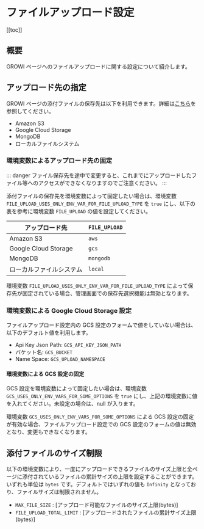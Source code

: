 # ファイルアップロード設定

[[toc]]

## 概要

GROWI ページへのファイルアップロードに関する設定について紹介します。

## アップロード先の指定

GROWI ページの添付ファイルの保存先は以下を利用できます。詳細は[こちら](../management-cookbook/app-settings.html#ファイルアップロード設定)を参照してください。

- Amazon S3
- Google Cloud Storage
- MongoDB
- ローカルファイルシステム

### 環境変数によるアップロード先の固定

::: danger
ファイル保存先を途中で変更すると、これまでにアップロードしたファイル等へのアクセスができなくなりますのでご注意ください。
:::

添付ファイルの保存先を環境変数によって固定したい場合は、環境変数 `FILE_UPLOAD_USES_ONLY_ENV_VAR_FOR_FILE_UPLOAD_TYPE` を `true` にし、以下の表を参考に環境変数 `FILE_UPLOAD` の値を設定してください。

| アップロード先 | `FILE_UPLOAD` |
| --- | --- |
| Amazon S3 | `aws` |
| Google Cloud Storage | `gcs` |
| MongoDB | `mongodb` |
| ローカルファイルシステム | `local` |

環境変数 `FILE_UPLOAD_USES_ONLY_ENV_VAR_FOR_FILE_UPLOAD_TYPE` によって保存先が固定されている場合、管理画面での保存先選択機能は無効となります。

### 環境変数による Google Cloud Storage 設定

ファイルアップロード設定内の GCS 設定のフォームで値をしていない場合は、以下のデフォルト値を利用します。

- Api Key Json Path: `GCS_API_KEY_JSON_PATH`
- バケット名: `GCS_BUCKET`
- Name Space: `GCS_UPLOAD_NAMESPACE`

#### 環境変数による GCS 設定の固定

GCS 設定を環境変数によって固定したい場合は、環境変数 `GCS_USES_ONLY_ENV_VARS_FOR_SOME_OPTIONS` を `true` にし、上記の環境変数に値を入れてください。未設定の場合は、null が入ります。

環境変数 `GCS_USES_ONLY_ENV_VARS_FOR_SOME_OPTIONS` による GCS 設定の固定が有効な場合、ファイルアップロード設定での GCS 設定のフォームの値は無効となり、変更もできなくなります。

## 添付ファイルのサイズ制限

以下の環境変数により、一度にアップロードできるファイルのサイズ上限と全ページに添付されているファイルの累計サイズの上限を設定することができます。いずれも単位は `bytes` です。デフォルトではいずれの値も `Infinity` となっており、ファイルサイズは制限されません。

- `MAX_FILE_SIZE` : [アップロード可能なファイルのサイズ上限(bytes)]
- `FILE_UPLOAD_TOTAL_LIMIT` : [アップロードされたファイルの累計サイズ上限(bytes)]
